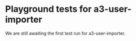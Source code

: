 # Playground tests for a3-user-importer
We are still awaiting the first test run for a3-user-importer.

